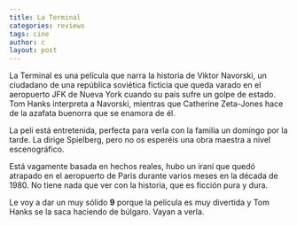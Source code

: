 ```yaml
---
title: La Terminal
categories: reviews
tags: cine
author: c
layout: post
---
```


La Terminal es una película que narra la historia de Viktor Navorski, un ciudadano de una república soviética ficticia que queda varado en el aeropuerto JFK de Nueva York cuando su país sufre un golpe de estado. Tom Hanks interpreta a Navorski, mientras que Catherine Zeta-Jones hace de la azafata buenorra que se enamora de él.

La peli está entretenida, perfecta para verla con la familia un domingo por la tarde. La dirige Spielberg, pero no os esperéis una obra maestra a nivel escenográfico.

Está vagamente basada en hechos reales, hubo un iraní que quedó atrapado en el aeropuerto de París durante varios meses en la década de 1980. No tiene nada que ver con la historia, que es ficción pura y dura.

Le voy a dar un muy sólido **9** porque la película es muy divertida y Tom Hanks se la saca haciendo de búlgaro. Vayan a verla.
